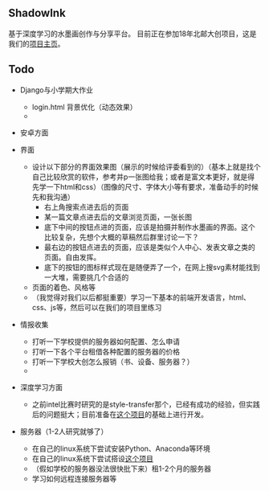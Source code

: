 ## ShadowInk
基于深度学习的水墨画创作与分享平台。
目前正在参加18年北邮大创项目，这是我们的[项目主页](https://win.bupt.edu.cn/program.do?id=130)。

## Todo
- Django与小学期大作业
  - login.html 背景优化（动态效果）
  - 
  
  
- 安卓方面

- 界面
  - 设计以下部分的界面效果图（展示的时候给评委看到的）（基本上就是找个自己比较欣赏的软件，参考并p一张图给我；或者是富文本更好，就是得先学一下html和css）（图像的尺寸、字体大小等有要求，准备动手的时候先和我沟通）
    - 右上角搜索点进去后的页面
    - 某一篇文章点进去后的文章浏览页面，一张长图
    - 底下中间的按钮点进的页面，应该是拍摄并制作水墨画的界面。这个比较复杂，先想个大概的草稿然后群里讨论一下？
    - 最右边的按钮点进去的页面，应该是类似个人中心、发表文章之类的页面。自由发挥。
    - 底下的按钮的图标样式现在是随便弄了一个，在网上搜svg素材能找到一大堆，需要挑几个合适的
   - 页面的着色、风格等
   - （我觉得对我们以后都挺重要）学习一下基本的前端开发语言，html、css、js等，然后可以在我们的项目里练习
- 情报收集
  - 打听一下学校提供的服务器如何配置、怎么申请
  - 打听一下各个平台租借各种配置的服务器的价格
  - 打听一下学校大创怎么报销（书、设备、服务器？）
  - 
- 深度学习方面
  - 之前intel比赛时研究的是style-transfer那个，已经有成功的经验，但实践后的问题挺大；目前准备在[这个项目](https://github.com/rtqichen/style-swap)的基础上进行开发。
- 服务器（1-2人研究就够了）
  - 在自己的linux系统下尝试安装Python、Anaconda等环境
  - 在自己的linux系统下尝试搭设[这个项目](https://github.com/rtqichen/style-swap)
  - （假如学校的服务器没法很快批下来）租1-2个月的服务器
  - 学习如何远程连接服务器等
